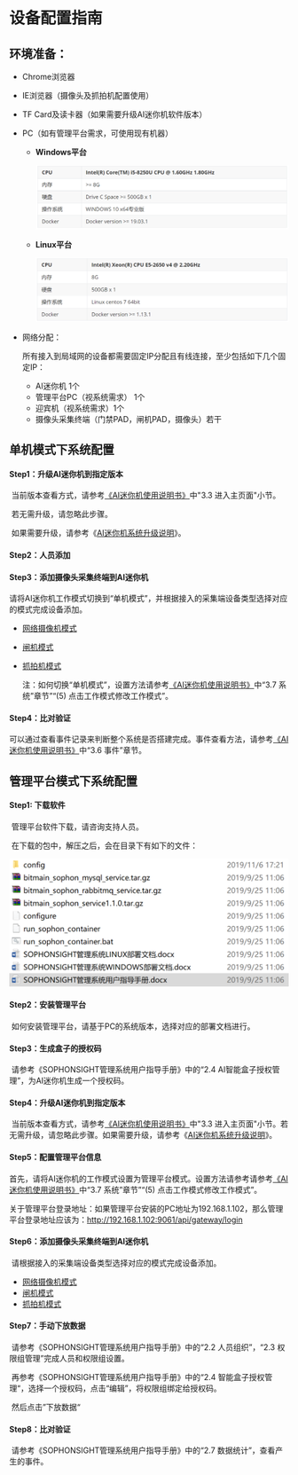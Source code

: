 # 设备配置指南

## 环境准备：

- Chrome浏览器

- IE浏览器（摄像头及抓拍机配置使用）

- TF Card及读卡器（如果需要升级AI迷你机软件版本）

- PC（如有管理平台需求，可使用现有机器）

  - **Windows平台**

    ![1573119377134](../../../../imgs/v2r3c01_1573119377134.png)

  - **Linux平台**

    ![1573119509865](../../../../imgs/v2r3c01_1573119509865.png)

- 网络分配：

  所有接入到局域网的设备都需要固定IP分配且有线连接，至少包括如下几个固定IP：

  - AI迷你机 1个
  - 管理平台PC（视系统需求） 1个
  - 迎宾机（视系统需求）1个
  - 摄像头采集终端（门禁PAD，闸机PAD，摄像头）若干

## 单机模式下系统配置

#### 	Step1：升级AI迷你机到指定版本

​	当前版本查看方式，请参考[《AI迷你机使用说明书》](../../../../../AIBOX/zh/V2R3C01/api-lie-biao/SE3-AI-Mini-ji-shuo-ming-shu/README.md)中"3.3 进入主页面"小节。

​	若无需升级，请忽略此步骤。

​	如果需要升级，请参考《[AI迷你机系统升级说明](../../../../../AIBOX/zh/V2R3C01/api-lie-biao/3.ke-hu-zhi-chi/3.update_support/README.md)》。

#### 	Step2：人员添加

#### 	Step3：添加摄像头采集终端到AI迷你机

​	请将AI迷你机工作模式切换到“单机模式”，并根据接入的采集端设备类型选择对应的模式完成设备添加。

- [网络摄像机模式](wang-luo-she-xiang-ji-mo-shi/README.md)

- [闸机模式](zha-ji-mo-shi/README.md)

- [抓拍机模式](zhua-pai-ji-mo-shi/README.md)

  注：如何切换“单机模式”，设置方法请参考[《AI迷你机使用说明书》](../../../../../AIBOX/zh/V2R3C01/api-lie-biao/SE3-AI-Mini-ji-shuo-ming-shu/README.md)中“3.7 系统”章节”“(5) 点击工作模式修改工作模式”。

#### Step4：比对验证

​	可以通过查看事件记录来判断整个系统是否搭建完成。事件查看方法，请参考[《AI迷你机使用说明书》](../../../../../AIBOX/zh/V2R3C01/api-lie-biao/SE3-AI-Mini-ji-shuo-ming-shu/README.md)中“3.6 事件”章节。

## 管理平台模式下系统配置

#### Step1: 下载软件

​	管理平台软件下载，请咨询支持人员。

​	在下载的包中，解压之后，会在目录下有如下的文件：

![1573035147435](../../../../imgs/v2r3c01_1573035147435.png)

#### Step2：安装管理平台

​	如何安装管理平台，请基于PC的系统版本，选择对应的部署文档进行。

#### Step3：生成盒子的授权码

​	请参考《SOPHONSIGHT管理系统用户指导手册》中的“2.4 AI智能盒子授权管理”，为AI迷你机生成一个授权码。

#### Step4：升级AI迷你机到指定版本

​	当前版本查看方式，请参考[《AI迷你机使用说明书》](../../../../../AIBOX/zh/V2R3C01/api-lie-biao/SE3-AI-Mini-ji-shuo-ming-shu/README.md)中"3.3 进入主页面"小节。若无需升级，请忽略此步骤。如果需要升级，请参考《[AI迷你机系统升级说明](../../../../../AIBOX/zh/V2R3C01/api-lie-biao/3.ke-hu-zhi-chi/3.update_support/README.md)》。

#### Step5：配置管理平台信息

​	首先，请将AI迷你机的工作模式设置为管理平台模式。设置方法请参考请参考[《AI迷你机使用说明书》](../../../../../AIBOX/zh/V2R3C01/api-lie-biao/SE3-AI-Mini-ji-shuo-ming-shu/README.md)中“3.7 系统”章节”“(5) 点击工作模式修改工作模式”。

​    关于管理平台登录地址：如果管理平台安装的PC地址为192.168.1.102，那么管理平台登录地址应该为：http://192.168.1.102:9061/api/gateway/login

#### Step6：添加摄像头采集终端到AI迷你机

​	请根据接入的采集端设备类型选择对应的模式完成设备添加。

- [网络摄像机模式](wang-luo-she-xiang-ji-mo-shi/README.md)
- [闸机模式](zha-ji-mo-shi/README.md)
- [抓拍机模式](zhua-pai-ji-mo-shi/README.md)

#### Step7：手动下放数据

​	请参考《SOPHONSIGHT管理系统用户指导手册》中的“2.2 人员组织”，“2.3 权限组管理”完成人员和权限组设置。

​	再参考《SOPHONSIGHT管理系统用户指导手册》中的“2.4 智能盒子授权管理“，选择一个授权码，点击“编辑”，将权限组绑定给授权码。

​	然后点击”下放数据“

#### Step8：比对验证

​	请参考《SOPHONSIGHT管理系统用户指导手册》中的“2.7 数据统计”，查看产生的事件。
